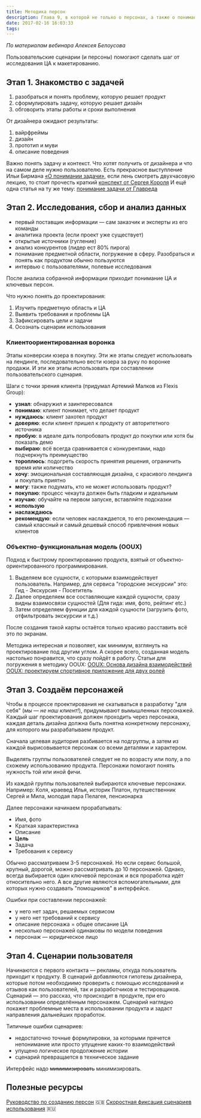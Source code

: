 ```yaml
---
title: Методика персон
description: Глава 9, в которой не только о персонах, а также о понимании, сценариях и даже OOUX
date: 2017-02-16 16:03:33
tags:
---
```


_По материалам вебинара Алексея Белоусова_

Пользовательские сценарии (и персоны) помогают сделать шаг от исследования ЦА к макетированию. 

## Этап 1. Знакомство с задачей

  1. разобраться и понять проблему, которую решает продукт
  1. сформулировать задачу, которую решает дизайн
  1. обговорить этапы работы и сроки выполнения

От дизайнера ожидают результаты:

  1. вайрфреймы
  2. дизайн
  3. прототип и муви
  4. описание поведения

Важно понять задачу и контекст. Что хотят получить от дизайнера и что на самом деле нужно пользователю.
Есть прекрасное выступление Ильи Бирмана [«О понимании задачи»](https://www.youtube.com/watch?v=PbnbwkoCQOE), если лень смотреть двухчасовую лекцию, то стоит прочесть краткий [конспект от Сергея Короля](http://sergeykorol.ru/blog/birman-pz/)
И ещё одна статья на ту же тему: [понимание задачи от Главреда](http://us9.campaign-archive1.com/?u=89138ced008e0282fe335b3a8&id=1bea5449ef&e=32deb46080)

## Этап 2. Исследования, сбор и анализ данных

+ первый поставщик информации — сам заказчик и эксперты из его команды
+ аналитика проекта (если проект уже существует)
+ открытые источники (гугление)
+ анализ конкурентов (лидер ест 80% пирога)
+ понимание предметной области, погружение в сферу. Разобраться и понять как продуктом обычно пользуются
+ интервью с пользователями, полевые исследования

После анализа  собранной информации приходит понимание ЦА и ключевых персон.

Что нужно понять до проектирования:

  1. Изучить предметную область и ЦА
  1. Выявить требования и проблемы ЦА
  1. Зафиксировать цели и задачи
  1. Осознать сценарии использования


### Клиентоориентированная воронка

Этапы конверсии юзера в покупку. Эти же этапы следует использовать на лендинге, последовательно вести юзера за руку по воронке продажи. И эти же этапы использовать при составлении пользовательского сценария.

Шаги с точки зрения клиента (придумал Артемий Малков из Flexis Group):

* **узнал**: обнаружил и заинтересовался
* **понимаю**: клиент понимает, что делает продукт
* **нуждаюсь**: клиент захотел продукт
* **доверяю**: если клиент пришел к продукту от авторитетного источника
* **пробую**: в идеале дать попробовать продукт до покупки или хотя бы показать демо
* **выбираю**: всё всегда сравнивается с конкурентами, надо подчеркнуть преимущество
* **тороплюсь**: подогреть скорость принятия решения, ограничить время или количество
* **хочу**: эмоциональная составляющая дизайна, с красивого лендинга и покупать приятно
* **могу**: также подумать, кто не может использовать продукт?
* **покупаю**: процесс чекаута должен быть гладким и идеальным
* **изучаю**: обучайте на первом запуске, вставляйте подсказки
* **использую** 
* **наслаждаюсь**
* **рекомендую**: если человек наслаждается, то его рекомендация — самый классный и самый дешевый способ привлечения новых клиентов

### Объектно-функциональная модель (OOUX)

Подход к быстрому проектированию продукта, взятый от объектно-ориентированного программирования.

1. Выделяем все сущности, с которыми взаимодействует пользователь.
  Например, для сервиса "городские экскурсии" это: Гид - Экскурсия - Посетитель
2. Далее определяем все составляющие каждой сущности, сразу видны взаимосвязи сущностей (Для гида: имя, фото, рейтинг etc.)
3. Затем определяем функции для каждой сущности (загрузить фото, отфильтровать экскурсии и т.д.)

После создания такой карты остаётся только красиво расставить всё это по экранам.

Методика интересная и позволяет, как минимум, взглянуть на проектирование под другим углом. А скорее всего, созданная модель настолько понравится, что сразу пойдёт в работу.
Статьи для погружения в методику OOUX:
[OOUX: Основа дизайна взаимодействий](http://sketchapp.me/ooux-osnova-dizajna-vzaimodejstvij/)
[OOUX: проектируем спортивное приложение для двух ролей](https://medium.com/@kushedow/ooux-%D0%BF%D1%80%D0%BE%D0%B5%D0%BA%D1%82%D0%B8%D1%80%D1%83%D0%B5%D0%BC-%D1%81%D0%BF%D0%BE%D1%80%D1%82%D0%B8%D0%B2%D0%BD%D0%BE%D0%B5-%D0%BF%D1%80%D0%B8%D0%BB%D0%BE%D0%B6%D0%B5%D0%BD%D0%B8%D0%B5-%D0%B4%D0%BB%D1%8F-%D0%B4%D0%B2%D1%83%D1%85-%D1%80%D0%BE%D0%BB%D0%B5%D0%B9-4c09e42adc3e#.7ehq0aq9m)

## Этап 3. Создаём персонажей

Чтобы в процессе проектирования не скатываться в разработку "для себя" (*_мы — не наш клиент!_*), придумывают вымышленных персонажей. Каждый шаг проектирования должен проходить через персонажа, каждая деталь дизайна должна быть понятна конкретному персонажу, для которого мы разрабатываем продукт.

Сначала целевая аудитория разбивается на подгруппы, а затем из каждой вырисовывается персонаж со всеми деталями и характером.

Выделять группы пользователей следует не по возрасту или полу, а по схожему использованию продукта.
Персонажи помогают понять нужность той или иной фичи.

Из каждой группы пользователей выбираются ключевые персонажи. Например:
Коля, краевед
Илья, историк
Платон, путешественник
Сергей и Мила, молодая пара
Пелагея, пенсионарка

Далее персонажи начинаем прорабатывать:

* Имя, фото
* Краткая характеристика
* Описание
* **Цель**
* Задача
* Требования к сервису

Обычно рассматриваем 3-5 персонажей. Но если сервис большой, крупный, дорогой, можно рассматривать до 10 персонажей. Однако, всегда выбирается один ключевой персонаж и вся проработка идёт относительно него. А все другие являются вспомогательными, для которых нужно создавать "помощников" в интерфейсе.

Ошибки при составлении персонажей:
* у него нет задач, решаемых сервисом
* у него нет требований к сервису
* описание персонажа = общее описание ЦА
* несколько персонажей одинаковы по модели поведения
* персонаж — юридическое лицо

## Этап 4. Сценарии пользователя

Начинаются с первого контакта — рекламы, откуда пользователь приходит к продукту.
В сценарий добавляются гипотезы дизайнера, которые потом необходиимо проверить с помощью исследований и отзывов как пользователей, так и разработчиков и тестировщиков.
Сценарий — это рассказ, что происходит в продукте, при его использовании определённым персонажем. Сценарий наглядно покажет проблемные места в использовании продукта и задаст направления дальнейших проработок.

Типичные ошибки сценариев:

* недостаточно точные формулировки, за которыми прячется непонимание или просто упущение каких-то взаимодействий
* упущено логическое продолжение истории
* сценарий превращается в техническое задание

Интерфейс надо ~~мимимизировать~~ минимизировать.

## Полезные ресурсы

[Руководство по созданию персон](https://blog.prototypr.io/personas-74c4e1c12ee2) :uk:
[Скоростная фиксация сценариев использования](http://www.gui.ru/copylove/fast-scenario-generation/) :ru: